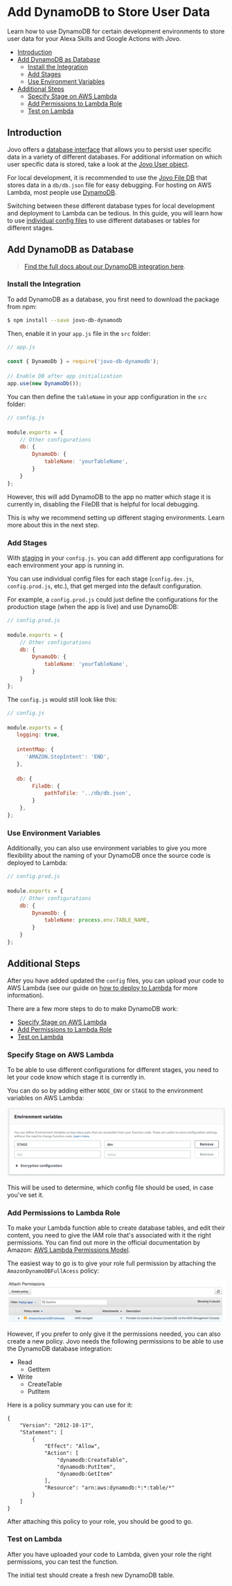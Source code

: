 # Add DynamoDB to Store User Data

Learn how to use DynamoDB for certain development environments to store user data for your Alexa Skills and Google Actions with Jovo.

* [Introduction](#introduction)
* [Add DynamoDB as Database](#add-dynamodb-as-database)
   * [Install the Integration](#install-the-integration)
   * [Add Stages](#add-stages)
   * [Use Environment Variables](#use-environment-variables)
* [Additional Steps](#additional-steps)
   * [Specify Stage on AWS Lambda](#specify-stage-on-aws-lambda)
   * [Add Permissions to Lambda Role](#add-permissions-to-lambda-role)
   * [Test on Lambda](#test-on-lambda)

## Introduction

Jovo offers a [database interface](https://www.jovo.tech/docs/databases) that allows you to persist user specific data in a variety of different databases. For additional information on which user specific data is stored, take a look at  the [Jovo User object](https://www.jovo.tech/docs/data/user).

For local development, it is recommended to use the [Jovo File DB](https://www.jovo.tech/marketplace/jovo-db-filedb) that stores data in a `db/db.json` file for easy debugging. For hosting on AWS Lambda, most people use [DynamoDB](https://www.jovo.tech/marketplace/jovo-db-dynamodb).

Switching between these different database types for local development and deployment to Lambda can be tedious. In this guide, you will learn how to use [individual config files](https://www.jovo.tech/docs/config-js#staging) to use different databases or tables for different stages.

## Add DynamoDB as Database

> [Find the full docs about our DynamoDB integration here](https://www.jovo.tech/marketplace/jovo-db-dynamodb).

### Install the Integration

To add DynamoDB as a database, you first need to download the package from npm:

```sh
$ npm install --save jovo-db-dynamodb
```

Then, enable it in your `app.js` file in the `src` folder:

```javascript
// app.js

const { DynamoDb } = require('jovo-db-dynamodb');

// Enable DB after app initialization
app.use(new DynamoDb());
```

You can then define the `tableName` in your app configuration in the `src` folder:

```javascript
// config.js

module.exports = {
    // Other configurations
    db: {
        DynamoDb: {
            tableName: 'yourTableName',
        }
    }
};
```

However, this will add DynamoDB to the app no matter which stage it is currently in, disabling the FileDB that is helpful for local debugging.

This is why we recommend setting up different staging environments. Learn more about this in the next step.

### Add Stages

With [staging](https://www.jovo.tech/docs/config-js#staging) in your `config.js`. you can add different app configurations for each environment your app is running in.

You can use individual config files for each stage (`config.dev.js`, `config.prod.js`, etc.), that get merged into the default configuration.

For example, a `config.prod.js` could just define the configurations for the production stage (when the app is live) and use DynamoDB:

```javascript
// config.prod.js

module.exports = {
    // Other configurations
    db: {
        DynamoDb: {
            tableName: 'yourTableName',
        }
    }
};
```

The `config.js` would still look like this:

```javascript
// config.js

module.exports = {
   logging: true,

   intentMap: {
      'AMAZON.StopIntent': 'END',
   },

   db: {
        FileDb: {
            pathToFile: '../db/db.json',
        }
    },
};
```


### Use Environment Variables

Additionally, you can also use environment variables to give you more flexibility about the naming of your DynamoDB once the source code is deployed to Lambda:

```javascript
// config.prod.js

module.exports = {
    // Other configurations
    db: {
        DynamoDb: {
            tableName: process.env.TABLE_NAME,
        }
    }
};
```

## Additional Steps

After you have added updated the `config` files, you can upload your code to AWS Lambda (see our guide on [how to deploy to Lambda](./deploy-lambda-cli.md './deploy-lambda-cli') for more information). 

There are a few more steps to do to make DynamoDB work:

* [Specify Stage on AWS Lambda](#specify-stage-on-aws-lambda)
* [Add Permissions to Lambda Role](#add-permissions-to-lambda-role)
* [Test on Lambda](#test-on-lambda)


### Specify Stage on AWS Lambda

To be able to use different configurations for different stages, you need to let your code know which stage it is currently in.

You can do so by adding either `NODE_ENV` or `STAGE` to the environment variables on AWS Lambda:

![Staging environment variable in AWS Lambda](./img/staging-env-lambda.png "How to set the stage variable in Lambda")

This will be used to determine, which config file should be used, in case you've set it.

### Add Permissions to Lambda Role

To make your Lambda function able to create database tables, and edit their content, you need to give the IAM role that's associated with it the right permissions. You can find out more in the official documentation by Amazon: [AWS Lambda Permissions Model](http://docs.aws.amazon.com/lambda/latest/dg/intro-permission-model.html). 

The easiest way to go is to give your role full permission by attaching the `AmazonDynamoDBFullAcess` policy:

![AWS Lambda DynamoDB Full Access](./img/dynamodb-fullaccess-permissions.jpg "How to give your Lambda role the right permissions for DynamoDB")

However, if you prefer to only give it the permissions needed, you can also create a new policy. Jovo needs the following permissions to be able to use the DynamoDB database integration:

* Read
   * GetItem
* Write
   * CreateTable
   * PutItem

Here is a policy summary you can use for it:

```
{
    "Version": "2012-10-17",
    "Statement": [
        {
            "Effect": "Allow",
            "Action": [
                "dynamodb:CreateTable",
                "dynamodb:PutItem",
                "dynamodb:GetItem"
            ],
            "Resource": "arn:aws:dynamodb:*:*:table/*"
        }
    ]
}
```

After attaching this policy to your role, you should be good to go.


### Test on Lambda

After you have uploaded your code to Lambda, given your role the right permissions, you can test the function.

The initial test should create a fresh new DynamoDB table.


<!--[metadata]: { "description": "Learn how to use DynamoDB for certain development environments to store user data for your Alexa Skills and Google Actions with Jovo.", "author": "jan-koenig", "tags": "Database, DynamoDB" }-->
